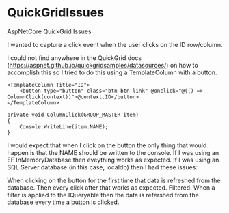 # QuickGridIssues
AspNetCore QuickGrid Issues

I wanted to capture a click event when the user clicks on the ID row/column.

I could not find anywhere in the QuickGrid docs (https://aspnet.github.io/quickgridsamples/datasources/) on how to accomplish this
so I tried to do this using a TemplateColumn with a button. 

	<TemplateColumn Title="ID">
		<button type="button" class="btn btn-link" @onclick="@(() => ColumnClick(context))">@context.ID</button>
	</TemplateColumn>
    
    private void ColumnClick(GROUP_MASTER item)
    {
        Console.WriteLine(item.NAME);
    }

I would expect that when I click on the button the only thing that would happen is that the NAME should be written to the console. 
If I was using an EF InMemoryDatabase then eveything works as expected. 
If I was using an SQL Server database (in this case, localdb) then I had these issues:

When clicking on the button for the first time that data is refreshed from the database. Then every click after that works as expected.
Filtered. When a filter is applied to the IQueryable then the data is refershed from the database every time a button is clicked.
